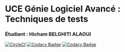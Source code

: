 # UCE Génie Logiciel Avancé : Techniques de tests
### Étudiant : Hicham BELGHITI ALAOUI

[![CircleCI](https://circleci.com/gh/BelghitiAlaoui-Hicham/ceri-m1-test.svg?style=svg)](https://circleci.com/gh/BelghitiAlaoui-Hicham/ceri-m1-test)
[![Codacy Badge](https://api.codacy.com/project/badge/Grade/48fa6f9d52514cfca7aace0591335dcf)](https://www.codacy.com/app/BelghitiAlaoui-Hicham/ceri-m1-test?utm_source=github.com&amp;utm_medium=referral&amp;utm_content=BelghitiAlaoui-Hicham/ceri-m1-test&amp;utm_campaign=Badge_Grade)
[![Codacy Badge](https://api.codacy.com/project/badge/Coverage/48fa6f9d52514cfca7aace0591335dcf)](https://www.codacy.com/app/BelghitiAlaoui-Hicham/ceri-m1-test?utm_source=github.com&utm_medium=referral&utm_content=BelghitiAlaoui-Hicham/ceri-m1-test&utm_campaign=Badge_Coverage)
